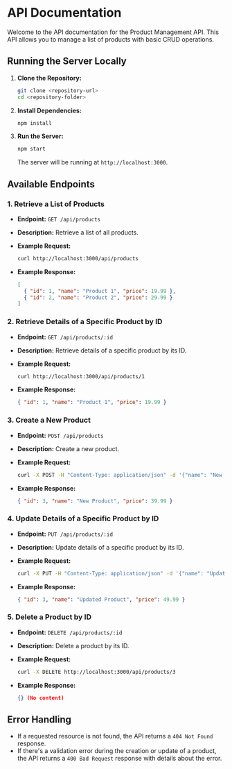 # API Documentation

Welcome to the API documentation for the Product Management API.
This API allows you to manage a list of products with basic CRUD operations.

## Running the Server Locally

1. **Clone the Repository:**

   ```bash
   git clone <repository-url>
   cd <repository-folder>
   ```

2. **Install Dependencies:**

   ```bash
   npm install
   ```

3. **Run the Server:**

   ```bash
   npm start
   ```

   The server will be running at `http://localhost:3000`.

## Available Endpoints

### 1. Retrieve a List of Products

- **Endpoint:** `GET /api/products`
- **Description:** Retrieve a list of all products.
- **Example Request:**

  ```bash
  curl http://localhost:3000/api/products
  ```

- **Example Response:**

  ```json
  [
    { "id": 1, "name": "Product 1", "price": 19.99 },
    { "id": 2, "name": "Product 2", "price": 29.99 }
  ]
  ```

### 2. Retrieve Details of a Specific Product by ID

- **Endpoint:** `GET /api/products/:id`
- **Description:** Retrieve details of a specific product by its ID.
- **Example Request:**

  ```bash
  curl http://localhost:3000/api/products/1
  ```

- **Example Response:**

  ```json
  { "id": 1, "name": "Product 1", "price": 19.99 }
  ```

### 3. Create a New Product

- **Endpoint:** `POST /api/products`
- **Description:** Create a new product.
- **Example Request:**

  ```bash
  curl -X POST -H "Content-Type: application/json" -d '{"name": "New Product", "price": 39.99}' http://localhost:3000/api/products
  ```

- **Example Response:**

  ```json
  { "id": 3, "name": "New Product", "price": 39.99 }
  ```

### 4. Update Details of a Specific Product by ID

- **Endpoint:** `PUT /api/products/:id`
- **Description:** Update details of a specific product by its ID.
- **Example Request:**

  ```bash
  curl -X PUT -H "Content-Type: application/json" -d '{"name": "Updated Product", "price": 49.99}' http://localhost:3000/api/products/3
  ```

- **Example Response:**

  ```json
  { "id": 3, "name": "Updated Product", "price": 49.99 }
  ```

### 5. Delete a Product by ID

- **Endpoint:** `DELETE /api/products/:id`
- **Description:** Delete a product by its ID.
- **Example Request:**

  ```bash
  curl -X DELETE http://localhost:3000/api/products/3
  ```

- **Example Response:**

  ```json
  {} (No content)
  ```

## Error Handling

- If a requested resource is not found, the API returns a `404 Not Found` response.
- If there's a validation error during the creation or update of a product, the API returns a `400 Bad Request` response with details about the error.